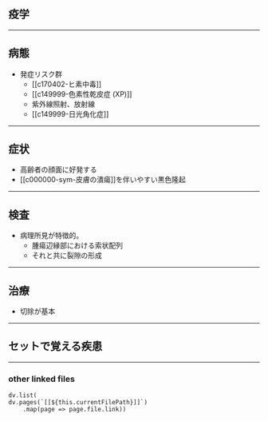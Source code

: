 ## 疫学
---
## 病態
- 発症リスク群
	- [[c170402-ヒ素中毒]]
	- [[c149999-色素性乾皮症 (XP)]]
	- 紫外線照射、放射線
	- [[c149999-日光角化症]]
---
## 症状
- 高齢者の顔面に好発する
- [[c000000-sym-皮膚の潰瘍]]を伴いやすい黒色隆起
---
## 検査
- 病理所見が特徴的。
	- 腫瘍辺縁部における索状配列
	- それと共に裂隙の形成
---
## 治療
- 切除が基本
---
## セットで覚える疾患
---
### other linked files
```dataviewjs
dv.list(
dv.pages(`[[${this.currentFilePath}]]`)
	.map(page => page.file.link))
```